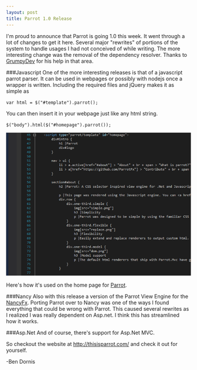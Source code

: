 ```yaml
---
layout: post
title: Parrot 1.0 Release
---
```


I'm proud to announce that Parrot is going 1.0 this week. It went through a lot of changes to get it here. Several major "rewrites" of portions of the system to handle usages I had not conceived of while writing.
The more interesting change was the removal of the dependency resolver. Thanks to [GrumpyDev](http://www.grumpydev.com/) for his help in that area.

###Javascript
One of the more interesting releases is that of a javascript parrot parser. It can be used in webpages or possibly with nodejs once a wrapper is written.
Including the required files and jQuery makes it as simple as 

    var html = $("#template").parrot();
	
You can then insert it in your webpage just like any html string.

    $("body").html($("#homepage").parrot());

![Parrot in javascript](/images/parrot-javascript.png)

Here's how it's used on the home page for [Parrot](http://thisisparrot.com/).

###Nancy
Also with this release a version of the Parrot View Engine for the [NancyFx](http://nancyfx.org/). Porting Parrot over to Nancy was one of the ways I found everything that could be wrong with Parrot. This caused several rewrites as I realized I was really dependent on Asp.net.
I think this has streamlined how it works. 


###Asp.Net
And of course, there's support for Asp.Net MVC.

So checkout the website at http://thisisparrot.com/ and check it out for yourself.

-Ben Dornis